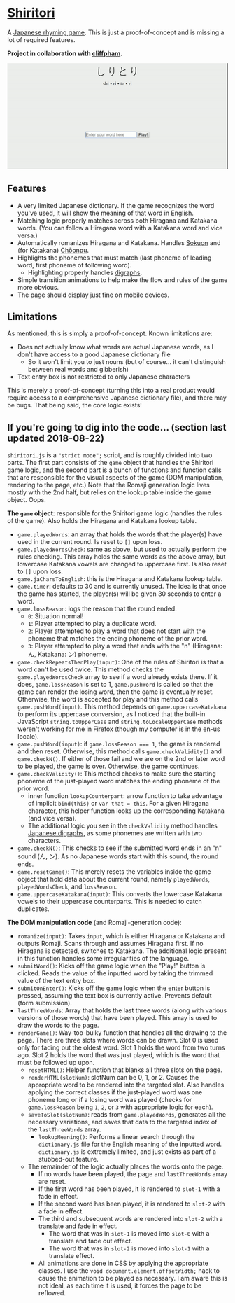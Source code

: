 [Shiritori](https://chuynh18.github.io/shiritori/)
=========

A [Japanese rhyming game](https://en.wikipedia.org/wiki/Shiritori).  This is just a proof-of-concept and is missing a lot of required features.

**Project in collaboration with [cliffpham](https://github.com/cliffpham).**

![gameplay snippet](assets/img/example.gif)

Features
--------
* A very limited Japanese dictionary.  If the game recognizes the word you've used, it will show the meaning of that word in English.
* Matching logic properly matches across both Hiragana and Katakana words.  (You can follow a Hiragana word with a Katakana word and vice versa.)
* Automatically romanizes Hiragana and Katakana.  Handles [Sokuon](https://en.wikipedia.org/wiki/Sokuon) and (for Katakana) [Chōonpu](https://en.wikipedia.org/wiki/Ch%C5%8Donpu).
* Highlights the phonemes that must match (last phoneme of leading word, first phoneme of following word).
    * Highlighting properly handles [digraphs](https://en.wikipedia.org/wiki/Y%C5%8Don).
* Simple transition animations to help make the flow and rules of the game more obvious.
* The page should display just fine on mobile devices.

Limitations
-----------

As mentioned, this is simply a proof-of-concept.  Known limitations are:
* Does not actually know what words are actual Japanese words, as I don't have access to a good Japanese dictionary file
    * So it won't limit you to just nouns (but of course...  it can't distinguish between real words and gibberish)
* Text entry box is not restricted to only Japanese characters
  
This is merely a proof-of-concept (turning this into a real product would require access to a comprehensive Japanese dictionary file), and there may be bugs.  That being said, the core logic exists!

If you're going to dig into the code... (section last updated 2018-08-22)
---------------------------------------

`shiritori.js` is a `"strict mode";` script, and is roughly divided into two parts.  The first part consists of the `game` object that handles the Shiritori game logic, and the second part is a bunch of functions and function calls that are responsible for the visual aspects of the game (DOM manipulation, rendering to the page, etc.)  Note that the Romaji generation logic lives mostly with the 2nd half, but relies on the lookup table inside the game object.  Oops.

__The `game` object__:  responsible for the Shiritori game logic (handles the rules of the game).  Also holds the Hiragana and Katakana lookup table.
* `game.playedWords`:  an array that holds the words that the player(s) have used in the current round.  Is reset to `[]` upon loss.
* `game.playedWordsCheck`:  same as above, but used to actually perform the rules checking.  This array holds the same words as the above array, but lowercase Katakana vowels are changed to uppercase first.  Is also reset to `[]` upon loss.
* `game.jaCharsToEnglish`:  this is the Hiragana and Katakana lookup table.
* `game.timer`:  defaults to 30 and is currently unused.  The idea is that once the game has started, the player(s) will be given 30 seconds to enter a word.
* `game.lossReason`:  logs the reason that the round ended.
    * `0`:  Situation normal!
    * `1`:  Player attempted to play a duplicate word.
    * `2`:  Player attempted to play a word that does not start with the phoneme that matches the ending phoneme of the prior word.
    * `3`:  Player attempted to play a word that ends with the "n" (Hiragana: ん, Katakana: ン) phoneme.
* `game.checkRepeatsThenPlay(input)`:  One of the rules of Shiritori is that a word can't be used twice.  This method checks the `game.playedWordsCheck` array to see if a word already exists there.  If it does, `game.lossReason` is set to 1, `game.pushWord` is called so that the game can render the losing word, then the game is eventually reset.  Otherwise, the word is accepted for play and this method calls `game.pushWord(input)`.  This method depends on `game.uppercaseKatakana` to perform its uppercase conversion, as I noticed that the built-in JavaScript `string.toUpperCase` and `string.toLocaleUpperCase` methods weren't working for me in Firefox (though my computer is in the en-us locale).
* `game.pushWord(input)`:  if `game.lossReason === 1`, the game is rendered and then reset.  Otherwise, this method calls `game.checkValidity()` and `game.checkN()`.  If either of those fail and we are on the 2nd or later word to be played, the game is over.  Otherwise, the game continues.
* `game.checkValidity()`:  This method checks to make sure the starting phoneme of the just-played word matches the ending phoneme of the prior word.
    * inner function `lookupCounterpart`:  arrow function to take advantage of implicit `bind(this)` or `var that = this`.  For a given Hiragana character, this helper function looks up the corresponding Katakana (and vice versa).
    * The additional logic you see in the `checkValidity` method handles [Japanese digraphs](https://en.wikipedia.org/wiki/Y%C5%8Don), as some phonemes are written with two characters.
* `game.checkN()`:  This checks to see if the submitted word ends in an "n" sound (ん, ン).  As no Japanese words start with this sound, the round ends.
* `game.resetGame()`:  This merely resets the variables inside the game object that hold data about the current round, namely `playedWords`, `playedWordsCheck`, and `lossReason`.
* `game.uppercaseKatakana(input)`:  This converts the lowercase Katakana vowels to their uppercase counterparts.  This is needed to catch duplicates.

__The DOM manipulation code__ (and Romaji-generation code):

* `romanize(input)`:  Takes `input`, which is either Hiragana or Katakana and outputs Romaji.  Scans through and assumes Hiragana first.  If no Hiragana is detected, switches to Katakana.  The additional logic present in this function handles some irregularities of the language.
* `submitWord()`:  Kicks off the game logic when the "Play!" button is clicked.  Reads the value of the inputted word by taking the trimmed value of the text entry box.
* `submitOnEnter()`:  Kicks off the game logic when the enter button is pressed, assuming the text box is currently active.  Prevents default (form submission).
* `lastThreeWords`:  Array that holds the last three words (along with various versions of those words) that have been played.  This array is used to draw the words to the page.
* `renderGame()`:  Way-too-bulky function that handles all the drawing to the page.  There are three slots where words can be drawn.  Slot 0 is used only for fading out the oldest word.  Slot 1 holds the word from two turns ago.  Slot 2 holds the word that was just played, which is the word that must be followed up upon.
    * `resetHTML()`:  Helper function that blanks all three slots on the page.
    * `renderHTML(slotNum)`:  slotNum can be 0, 1, or 2.  Causes the appropriate word to be rendered into the targeted slot.  Also handles applying the correct classes if the just-played word was one phoneme long or if a losing word was played (checks for `game.lossReason` being `1`, `2`, or `3` with appropriate logic for each).
    * `saveToSlot(slotNum)`:  reads from `game.playedWords`, generates all the necessary variations, and saves that data to the targeted index of the `lastThreeWords` array.
        * `lookupMeaning()`:  Performs a linear search through the `dictionary.js` file for the English meaning of the inputted word.  `dictionary.js` is extremely limited, and just exists as part of a stubbed-out feature.
    * The remainder of the logic actually places the words onto the page.
        * If no words have been played, the page and `lastThreeWords` array are reset.
        * If the first word has been played, it is rendered to `slot-1` with a fade in effect.
        * If the second word has been played, it is rendered to `slot-2` with a fade in effect.
        * The third and subsequent words are rendered into `slot-2` with a translate and fade in effect.
            * The word that was in `slot-1` is moved into `slot-0` with a translate and fade out effect.
            * The word that was in `slot-2` is moved into `slot-1` with a translate effect.
        * All animations are done in CSS by applying the appropriate classes.  I use the `void document.element.offsetWidth;` hack to cause the animation to be played as necessary.  I am aware this is not ideal, as each time it is used, it forces the page to be reflowed.
